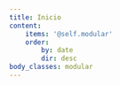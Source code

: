 ```yaml
---
title: Inicio
content:
    items: '@self.modular'
    order:
        by: date
        dir: desc
body_classes: modular
---
```


